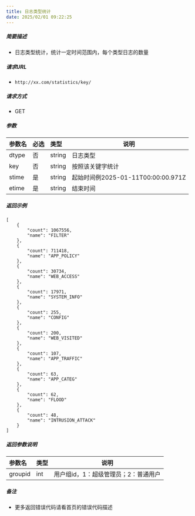 ```yaml
---
title: 日志类型统计
date: 2025/02/01 09:22:25
---
```


    
##### 简要描述

- 日志类型统计，统计一定时间范围内，每个类型日志的数量

##### 请求URL
- ` http://xx.com/statistics/key/ `
  
##### 请求方式
- GET 

##### 参数

|参数名|必选|类型|说明|
|:----    |:---|:----- |-----   |
|dtype |否  |string |日志类型   |
|key|否|string|按照该关键字统计|
|stime |是  |string | 起始时间例2025-01-11T00:00:00.971Z    |
|etime |是  |string | 结束时间    |

##### 返回示例 

``` 
[
    {
        "count": 1067556,
        "name": "FILTER"
    },
    {
        "count": 711418,
        "name": "APP_POLICY"
    },
    {
        "count": 30734,
        "name": "WEB_ACCESS"
    },
    {
        "count": 17971,
        "name": "SYSTEM_INFO"
    },
    {
        "count": 255,
        "name": "CONFIG"
    },
    {
        "count": 200,
        "name": "WEB_VISITED"
    },
    {
        "count": 107,
        "name": "APP_TRAFFIC"
    },
    {
        "count": 63,
        "name": "APP_CATEG"
    },
    {
        "count": 62,
        "name": "FLOOD"
    },
    {
        "count": 48,
        "name": "INTRUSION_ATTACK"
    }
]
```

##### 返回参数说明 

|参数名|类型|说明|
|:-----  |:-----|-----                           |
|groupid |int   |用户组id，1：超级管理员；2：普通用户  |

##### 备注 

- 更多返回错误代码请看首页的错误代码描述




